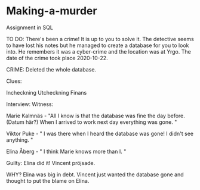 # Making-a-murder
Assignment in SQL 

TO DO: 
There's been a crime! It is up to you to solve it. 
The detective seems to have lost his notes but he managed to create a database for you to look into. 
He remembers it was a cyber-crime and the location was at Yrgo. The date of the crime took place 2020-10-22. 


CRIME: 
Deleted the whole database. 


Clues: 

Incheckning Utcheckning
Finans 



Interview: Witness:

Marie Kalmnäs - "All I know is that the database was fine the day before. (Datum här?) When I arrived to work next day everything
was gone. " 

Viktor Puke - " I was there when I heard the database was gone! I didn't see anything. " 

Elina Åberg - " I think Marie knows more than I. " 



Guilty: 
Elina did it! 
Vincent pröjsade. 

WHY? 
Elina was big in debt. 
Vincent just wanted the database gone and thought to put the blame on Elina. 
